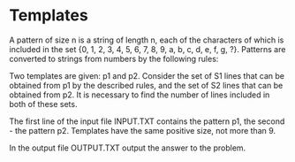 # Templates

A pattern of size n is a string of length n, each of the characters of which is included in the set {0, 1, 2, 3, 4, 5, 6, 7, 8, 9, a, b, c, d, e, f, g, ?}. Patterns are converted to strings from numbers by the following rules:

Two templates are given: p1 and p2. Consider the set of S1 lines that can be obtained from p1 by the described rules, and the set of S2 lines that can be obtained from p2. It is necessary to find the number of lines included in both of these sets.

The first line of the input file INPUT.TXT contains the pattern p1, the second - the pattern p2. Templates have the same positive size, not more than 9.

In the output file OUTPUT.TXT output the answer to the problem.
